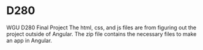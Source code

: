 # D280
WGU D280 Final Project
The html, css, and js files are from figuring out the project outside of Angular.
The zip file contains the necessary files to make an app in Angular.
